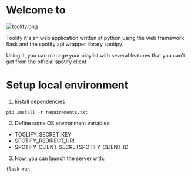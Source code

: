 # Welcome to
![toolify.png](source_code/infrastructure/static3/images/toolify.png)

Toolify it's an web application written at python
using the web framework flask and the spotify api wrapper 
library spotipy.

Using it, you can manage your playlist with several features
that you can't get from the official spotify client
# Setup local environment
1. Install dependencies
```shell
pip install -r requirements.txt
```
2. Define some OS environment variables:
- TOOLIFY_SECRET_KEY
- SPOTIFY_REDIRECT_URI
- SPOTIFY_CLIENT_SECRETSPOTIFY_CLIENT_ID
3. Now, you can launch the server with:
```shell
flask run
```

